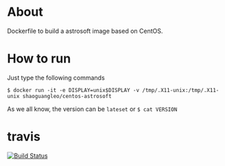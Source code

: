# About

Dockerfile to build a astrosoft image based on CentOS.

# How to run

Just type the following commands

```
$ docker run -it -e DISPLAY=unix$DISPLAY -v /tmp/.X11-unix:/tmp/.X11-unix shaoguangleo/centos-astrosoft
```

As we all know, the version can be `lateset` or `$ cat VERSION`

# travis

[![Build Status](https://www.travis-ci.org/shaoguangleo/docker-centos-astrosoft.svg?branch=master)](https://www.travis-ci.org/shaoguangleo/docker-centos-astrosoft)
